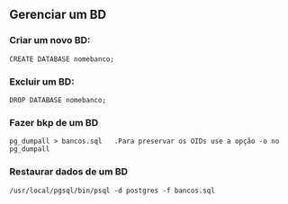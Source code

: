## Gerenciar um BD

### Criar um novo BD:
`CREATE DATABASE nomebanco;`

### Excluir um BD:
`DROP DATABASE nomebanco;`

### Fazer bkp de um BD
`pg_dumpall > bancos.sql   .Para preservar os OIDs use a opção -o no pg_dumpall`

### Restaurar dados de um BD
`/usr/local/pgsql/bin/psql -d postgres -f bancos.sql`